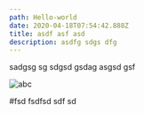 ```yaml
---
path: Hello-world
date: 2020-04-18T07:54:42.888Z
title: asdf asf asd
description: asdfg sdgs dfg
---
```

 sadgsg sg sdgsd gsdag asgsd gsf

![abc](assets/day1.png "adf ")

\#fsd fsdfsd sdf sd